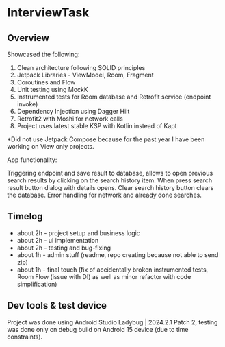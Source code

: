 # InterviewTask

## Overview

Showcased the following:

1. Clean architecture following SOLID principles
2. Jetpack Libraries - ViewModel, Room, Fragment
3. Coroutines and Flow
4. Unit testing using MockK
5. Instrumented tests for Room database and Retrofit service (endpoint invoke) 
6. Dependency Injection using Dagger Hilt
7. Retrofit2 with Moshi for network calls
8. Project uses latest stable KSP with Kotlin instead of Kapt

*Did not use Jetpack Compose because for the past year I have been working on View only projects.

App functionality:

Triggering endpoint and save result to database, allows to open previous search results by clicking on the search history item. When press search result button dialog with details opens. Clear search history button clears the database. Error handling for network and already done searches.

## Timelog

- about 2h - project setup and business logic
- about 2h - ui implementation
- about 2h - testing and bug-fixing
- about 1h - admin stuff (readme, repo creating because not able to send zip)
- about 1h - final touch (fix of accidentally broken instrumented tests, Room Flow (issue with DI) as well as minor refactor with code simplification)

## Dev tools & test device

Project was done using Android Studio Ladybug | 2024.2.1 Patch 2, testing was done only on debug build on Android 15 device (due to time constraints).